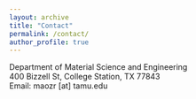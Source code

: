 ```yaml
---
layout: archive
title: "Contact"
permalink: /contact/
author_profile: true
---
```

Department of Material Science and Engineering<br>
400 Bizzell St, College Station, TX 77843<br>
Email: maozr [at] tamu.edu
